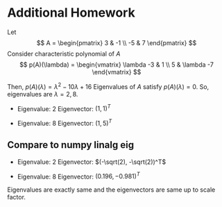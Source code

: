 # Additional Homework

Let 
$$
A = \begin{pmatrix}
3 & -1 \\
-5 & 7
\end{pmatrix}
$$
Consider characteristic polynomial of $A$
$$
p(A)(\lambda) = \begin{vmatrix}
\lambda -3 & 1 \\
5 & \lambda -7
\end{vmatrix}
$$

Then, $p(A)(\lambda) = \lambda^2 - 10\lambda + 16$
Eigenvalues of $A$ satisfy $p(A)(\lambda)=0$. So, eigenvalues are 
$\lambda=2,8.$

* Eigenvalue: $2$
  Eigenvector: $(1,1)^T$
  
* Eigenvalue: $8$
  Eigenvector: $(1,5)^T$

## Compare to numpy linalg eig

* Eigenvalue: $2$
  Eigenvector: $(-\sqrt(2), -\sqrt(2))^T$

* Eigenvalue: $8$
  Eigenvector: $(0.196, -0.981)^T$

Eigenvalues are exactly same and the eigenvectors are same up to scale factor.
